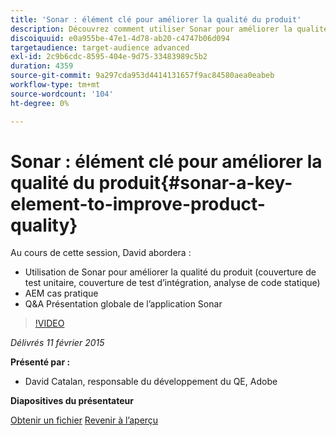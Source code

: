 ```yaml
---
title: 'Sonar : élément clé pour améliorer la qualité du produit'
description: Découvrez comment utiliser Sonar pour améliorer la qualité du produit, y compris la couverture de test unitaire, la couverture de test d’intégration, l’analyse de code statique. Découvrez également le cas d’utilisation AEM et obtenez une présentation globale de l’application Sonar.
discoiquuid: e0a955be-47e1-4d78-ab20-c4747b06d094
targetaudience: target-audience advanced
exl-id: 2c9b6cdc-8595-404e-9d75-33483989c5b2
duration: 4359
source-git-commit: 9a297cda953d4414131657f9ac84580aea0eabeb
workflow-type: tm+mt
source-wordcount: '104'
ht-degree: 0%

---
```


# Sonar : élément clé pour améliorer la qualité du produit{#sonar-a-key-element-to-improve-product-quality}

Au cours de cette session, David abordera :

* Utilisation de Sonar pour améliorer la qualité du produit (couverture de test unitaire, couverture de test d’intégration, analyse de code statique)
* AEM cas pratique
* Q&amp;A Présentation globale de l’application Sonar

>[!VIDEO](https://video.tv.adobe.com/v/19379/?quality=9)

*Délivrés 11 février 2015*

**Présenté par :**

* David Catalan, responsable du développement du QE, Adobe

**Diapositives du présentateur**

[Obtenir un fichier](assets/cq-gems-on-aem-sonarqube-2015-02.pdf)
[Revenir à l’aperçu](https://helpx.adobe.com/experience-manager/kt/eseminars/gems/aem-index.html)
